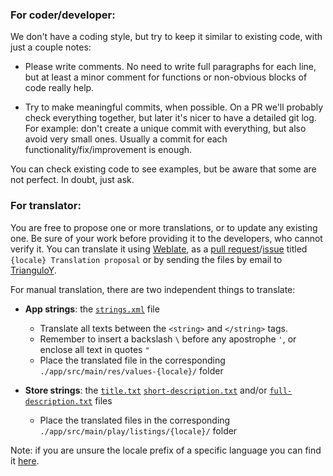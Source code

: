 ### For coder/developer:

We don't have a coding style, but try to keep it similar to existing code, with just a couple notes:

- Please write comments. No need to write full paragraphs for each line, but at least a minor comment for functions or non-obvious blocks of code really help.

- Try to make meaningful commits, when possible. On a PR we'll probably check everything together, but later it's nicer to have a detailed git log. For example: don't create a unique commit with everything, but also avoid very small ones. Usually a commit for each functionality/fix/improvement is enough.

You can check existing code to see examples, but be aware that some are not perfect. In doubt, just ask.

### For translator:

You are free to propose one or more translations, or to update any existing one. Be sure of your work before providing it to the developers, who cannot verify it. You can translate it using [Weblate](https://hosted.weblate.org/engage/urlcheck/), as a [pull request](https://github.com/TrianguloY/UrlChecker/pulls)/[issue](https://github.com/TrianguloY/UrlChecker/issues/new) titled `{locale} Translation proposal` or by sending the files by email to [TrianguloY](https://github.com/TrianguloY).

For manual translation, there are two independent things to translate:

- **App strings**: the [`strings.xml`](../app/src/main/res/values/strings.xml) file
  - Translate all texts between the `<string>` and `</string>` tags.
  - Remember to insert a backslash `\` before any apostrophe `'`, or enclose all text in quotes `"`
  - Place the translated file in the corresponding `./app/src/main/res/values-{locale}/` folder

- **Store strings**: the [`title.txt`](../app/src/main/play/listings/en-US/title.txt) [`short-description.txt`](../app/src/main/play/listings/en-US/short-description.txt) and/or [`full-description.txt`](../app/src/main/play/listings/en-US/full-description.txt) files
  - Place the translated files in the corresponding `./app/src/main/play/listings/{locale}/` folder

Note: if you are unsure the locale prefix of a specific language you can find it [here](https://countrycode.org/).
